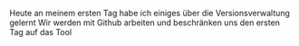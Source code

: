 Heute an meinem ersten Tag habe ich 
einiges über die Versionsverwaltung gelernt
Wir werden mit Github arbeiten und beschränken uns den ersten Tag auf das Tool
